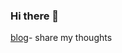 ### Hi there 👋


[blog]([https://barrysong.netlify.app/](https://bs4real.netlify.app/))- share my thoughts
